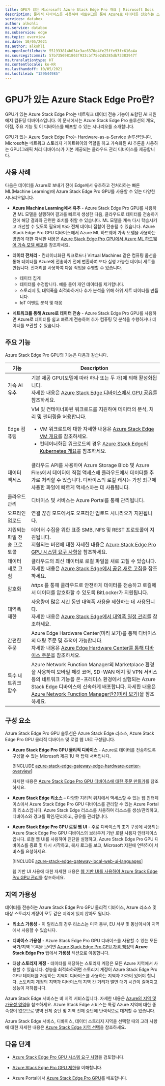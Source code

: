 ```yaml
---
title: GPU가 있는 Microsoft Azure Stack Edge Pro 개요 | Microsoft Docs
description: 물리적 디바이스를 사용하여 네트워크를 통해 Azure로 데이터를 전송하는 스토리지 솔루션인 GPU가 있는 Azure Stack Edge Pro에 대해 설명합니다.
services: databox
author: alkohli
ms.service: databox
ms.subservice: edge
ms.topic: overview
ms.date: 10/05/2021
ms.author: alkohli
ms.openlocfilehash: 551933814b034c3ac6370e4fe25ffe93fc616a4a
ms.sourcegitcommit: 57b7356981803f933cbf75e2d5285db73383947f
ms.translationtype: HT
ms.contentlocale: ko-KR
ms.lasthandoff: 10/05/2021
ms.locfileid: "129544985"
---
```

# <a name="what-is-azure-stack-edge-pro-with-gpu"></a>GPU가 있는 Azure Stack Edge Pro란?

GPU가 있는 Azure Stack Edge Pro는 네트워크 데이터 전송 기능이 포함된 AI 지원 에지 컴퓨팅 디바이스입니다. 이 문서에서는 Azure Stack Edge Pro 솔루션의 개요, 이점, 주요 기능 및 이 디바이스를 배포할 수 있는 시나리오를 소개합니다.

GPU가 있는 Azure Stack Edge Pro는 Hardware-as-a-Service 솔루션입니다. Microsoft는 네트워크 스토리지 게이트웨이의 역할을 하고 가속화된 AI 추론을 사용하는 GPU(그래픽 처리 디바이스)가 기본 제공되는 클라우드 관리 디바이스를 제공합니다. 

## <a name="use-cases"></a>사용 사례

다음은 데이터를 Azure로 보내기 전에 Edge에서 유추하고 전처리하는 빠른 ML(Machine Learning)에 Azure Stack Edge Pro GPU를 사용할 수 있는 다양한 시나리오입니다.

- **Azure Machine Learning에서 유추** - Azure Stack Edge Pro GPU를 사용하면 ML 모델을 실행하여 결과를 빠르게 생성한 다음, 클라우드로 데이터를 전송하기 전에 해당 결과와 관련한 조치를 취할 수 있습니다. ML 모델을 계속 다시 학습시키고 개선할 수 있도록 필요에 따라 전체 데이터 집합이 전송될 수 있습니다. Azure Stack Edge Pro GPU 디바이스에서 Azure ML 하드웨어 가속 모델을 사용하는 방법에 대한 자세한 내용은 [Azure Stack Edge Pro GPU에서 Azure ML 하드웨어 가속 모델 배포](../machine-learning/how-to-deploy-fpga-web-service.md#deploy-to-a-local-edge-server)를 참조하세요.

- **데이터 전처리** - 컨테이너화된 워크로드나 Virtual Machines 같은 컴퓨팅 옵션을 통해 데이터를 Azure에 전송하기 전에 변환하여 보다 실행 가능한 데이터 세트를 만듭니다. 전처리를 사용하여 다음 작업을 수행할 수 있습니다. 

    - 데이터 집계
    - 데이터를 수정합니다. 예를 들어 개인 데이터를 제거합니다.
    - 스토리지 및 대역폭을 최적화하거나 추가 분석을 위해 하위 세트 데이터를 만듭니다.
    - IoT 이벤트 분석 및 대응 

- **네트워크를 통해 Azure로 데이터 전송** - Azure Stack Edge Pro GPU를 사용하면 Azure로 데이터를 쉽고 빠르게 전송하여 추가 컴퓨팅 및 분석을 수행하거나 데이터를 보관할 수 있습니다. 

## <a name="key-capabilities"></a>주요 기능

Azure Stack Edge Pro GPU의 기능은 다음과 같습니다.

|기능 |Description  |
|---------|---------|
|가속 AI 유추| 기본 제공 GPU(모델에 따라 하나 또는 두 개)에 의해 활성화됩니다. <br> 자세한 내용은 [Azure Stack Edge 디바이스에서 GPU 공유](azure-stack-edge-gpu-sharing.md)를 참조하세요.|
|Edge 컴퓨팅      |VM 및 컨테이너화된 워크로드를 지원하여 데이터의 분석, 처리 및 필터링을 허용합니다. <ul><li>VM 워크로드에 대한 자세한 내용은 [Azure Stack Edge VM 개요](azure-stack-edge-gpu-virtual-machine-overview.md)를 참조하세요.</li> <li>컨테이너화된 워크로드의 경우 [Azure Stack Edge의 Kubernetes 개요](azure-stack-edge-gpu-kubernetes-overview.md)를 참조하세요.</li></ul> |
|데이터 액세스     | 클라우드 API를 사용하여 Azure Storage Blob 및 Azure Files에서 데이터에 직접 액세스해 클라우드에서 데이터를 추가로 처리할 수 있습니다. 디바이스의 로컬 캐시는 가장 최근에 사용한 파일에 빠르게 액세스하는 데 사용됩니다.|
|클라우드 관리     |디바이스 및 서비스는 Azure Portal를 통해 관리됩니다.|
|오프라인 업로드     | 연결 끊김 모드에서도 오프라인 업로드 시나리오가 지원됩니다.|
|지원되는 파일 전송 프로토콜      | 데이터 수집을 위한 표준 SMB, NFS 및 REST 프로토콜이 지원됩니다. <br> 지원되는 버전에 대한 자세한 내용은 [Azure Stack Edge Pro GPU 시스템 요구 사항](azure-stack-edge-system-requirements.md)을 참조하세요.|
|데이터 새로 고침     | 클라우드의 최신 데이터로 로컬 파일을 새로 고칠 수 있습니다. <br> 자세한 내용은 [Azure Stack Edge에서 공유 새로 고침](azure-stack-edge-gpu-manage-shares.md#refresh-shares)을 참조하세요.|
|암호화    | *https* 를 통해 클라우드로 안전하게 데이터를 전송하고 로컬에서 데이터를 암호화할 수 있도록 BitLocker가 지원됩니다.|
|대역폭 제한| 사용량이 많은 시간 동안 대역폭 사용을 제한하는 데 사용됩니다. <br> 자세한 내용은 [Azure Stack Edge에서 대역폭 일정 관리](azure-stack-edge-gpu-manage-bandwidth-schedules.md)를 참조하세요.|
|간편한 주문| Azure Edge Hardware Center(미리 보기)를 통해 디바이스의 대량 주문 및 추적이 가능합니다. <br> 자세한 내용은 [Azure Edge Hardware Center를 통해 디바이스 주문](azure-stack-edge-gpu-deploy-prep.md#create-a-new-resource)을 참조하세요.|
|특수 네트워크 함수|Azure Network Function Manager의 Marketplace 환경을 사용하여 모바일 패킷 코어, SD-WAN 에지 및 VPN 서비스 등의 네트워크 기능을 온-프레미스 환경에서 실행되는 Azure Stack Edge 디바이스에 신속하게 배포합니다. 자세한 내용은 [Azure Network Function Manager란?(미리 보기)](../network-function-manager/overview.md)을 참조하세요.|

<!--|ExpressRoute | Added security through ExpressRoute. Use peering configuration where traffic from local devices to the cloud storage endpoints travels over the ExpressRoute. For more information, see [ExpressRoute overview](../expressroute/expressroute-introduction.md).|-->


## <a name="components"></a>구성 요소

Azure Stack Edge Pro GPU 솔루션은 Azure Stack Edge 리소스, Azure Stack Edge Pro GPU 물리적 디바이스 및 로컬 웹 UI로 구성됩니다.

* **Azure Stack Edge Pro GPU 물리적 디바이스** - Azure로 데이터를 전송하도록 구성할 수 있는 Microsoft 제공 1U 랙 탑재 서버입니다.

    [!INCLUDE [azure-stack-edge-gateway-edge-hardware-center-overview](../../includes/azure-stack-edge-gateway-edge-hardware-center-overview.md)]    

    자세한 내용은 [Azure Stack Edge Pro GPU 디바이스에 대한 주문 만들기](azure-stack-edge-gpu-deploy-prep.md#create-a-new-resource)를 참조하세요.
    
* **Azure Stack Edge 리소스** – 다양한 지리적 위치에서 액세스할 수 있는 웹 인터페이스에서 Azure Stack Edge Pro GPU 디바이스를 관리할 수 있는 Azure Portal의 리소스입니다. Azure Stack Edge 리소스를 사용하여 리소스를 생성/관리하고, 디바이스와 경고를 확인/관리하고, 공유를 관리합니다.  
   

* **Azure Stack Edge Pro GPU 로컬 웹 UI** - 주로 디바이스의 초기 구성에 사용되는 Azure Stack Edge Pro GPU 디바이스의 브라우저 기반 로컬 사용자 인터페이스입니다. 로컬 웹 UI를 사용하여 진단을 실행하고, Azure Stack Edge Pro GPU 디바이스를 종료 및 다시 시작하고, 복사 로그를 보고, Microsoft 지원에 연락하여 서비스를 요청하세요.

    [!INCLUDE [azure-stack-edge-gateway-local-web-ui-languages](../../includes/azure-stack-edge-gateway-local-web-ui-languages.md)]
    
    웹 기반 UI 사용에 대한 자세한 내용은 [웹 기반 UI를 사용하여 Azure Stack Edge Pro GPU 관리](azure-stack-edge-manage-access-power-connectivity-mode.md)를 참조하세요.

## <a name="region-availability"></a>지역 가용성

데이터를 전송하는 Azure Stack Edge Pro GPU 물리적 디바이스, Azure 리소스 및 대상 스토리지 계정이 모두 같은 지역에 있지 않아도 됩니다.

- **리소스 가용성** - 이 릴리스의 경우 리소스는 미국 동부, EU 서부 및 동남아시아 지역에서 사용할 수 있습니다.

- **디바이스 가용성** - Azure Stack Edge Pro GPU 디바이스를 사용할 수 있는 모든 국가/지역 목록을 보려면 [Azure Stack Edge Pro GPU 가격 책정](https://azure.microsoft.com/pricing/details/azure-stack/edge/#azureStackEdgePro)의 **Azure Stack Edge Pro** 탭에서 **가용성** 섹션으로 이동합니다.
    
- **대상 스토리지 계정** - 데이터를 저장하는 스토리지 계정은 모든 Azure 지역에서 사용할 수 있습니다. 성능을 최적화하려면 스토리지 계정이 Azure Stack Edge Pro GPU 데이터를 저장하는 지역이 디바이스를 사용하는 지역과 가까이 있어야 합니다. 스토리지 계정의 지역과 디바이스의 지역 간 거리가 멀면 대기 시간이 길어지고 성능이 저하됩니다.

Azure Stack Edge 서비스는 비 지역 서비스입니다. 자세한 내용은 [Azure의 지역 및 가용성 영역](../availability-zones/az-overview.md)을 참조하세요. Azure Stack Edge 서비스는 특정 Azure 지역에 대한 종속성이 없으므로 영역 전체 중단 및 지역 전체 중단에 탄력적으로 대처할 수 있습니다.

Azure Stack Edge 서비스, 디바이스, 데이터 스토리지 지역을 선택할 때의 고려 사항에 대한 자세한 내용은 [Azure Stack Edge 지역 선택](azure-stack-edge-gpu-regions.md)을 참조하세요.

## <a name="next-steps"></a>다음 단계

- [Azure Stack Edge Pro GPU 시스템 요구 사항](azure-stack-edge-gpu-system-requirements.md)을 검토합니다.

- [Azure Stack Edge Pro GPU 제한](azure-stack-edge-limits.md)을 이해합니다.

- Azure Portal에서 [Azure Stack Edge Pro GPU](azure-stack-edge-gpu-deploy-prep.md)를 배포합니다.
